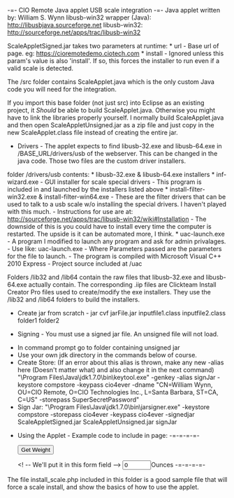 -=- CIO Remote Java applet USB scale integration -=-
Java applet written by: William S. Wynn
libusb-win32 wrapper (Java): http://libusbjava.sourceforge.net
libusb-win32: http://sourceforge.net/apps/trac/libusb-win32

ScaleAppletSigned.jar takes two parameters at runtime:
	* url - Base url of page. eg: https://cioremotedemo.ciotech.com
	* install - Ignored unless this param's value is also 'install'. If so, this forces the installer to run even if a valid scale is detected.

The /src folder contains ScaleApplet.java which is the only custom Java code you will need for the integration.
	
If you import this base folder (not just src) into Eclipse as an existing project, it _Should_ be able to build ScaleApplet.java. Otherwise you might have to link the libraries properly yourself.
I normally build ScaleApplet.java and then open ScaleAppletUnsigned.jar as a zip file and just copy in the new ScaleApplet.class file instead of creating the entire jar.

 - Drivers -
The applet expects to find libusb-32.exe and libusb-64.exe in /BASE_URL/drivers/usb of the webserver. This can be changed in the java code.
Those two files are the custom driver installers.

folder /drivers/usb contents:
	* libusb-32.exe & libusb-64.exe installers
	* inf-wizard.exe
		- GUI installer for scale special drivers
		- This program is included in and launched by the installers listed above
	* install-filter-win32.exe & install-filter-win64.exe
		- These are the filter drivers that can be used to talk to a usb scale w/o installing the special drivers. I haven't played with this much.
		- Instructions for use are at: http://sourceforge.net/apps/trac/libusb-win32/wiki#Installation
		- The downside of this is you could have to install every time the computer is restarted. The upside is it can be automated more, I think.
	* uac-launch.exe
		- A program I modified to launch any program and ask for admin privalages.
		- Use like: uac-launch.exe <File to launch> <Parameters>
			- Where Parameters passed are the parameters for the file to launch.
		- The program is compiled with Microsoft Visual C++ 2010 Express
		- Project source included at /uac

Folders /lib32 and /lib64 contain the raw files that libusb-32.exe and libusb-64.exe actually contain.
The corresponding .iip files are Clickteam Install Creator Pro files used to create/modify the exe installers. They use the /lib32 and /lib64 folders to build the installers.

 - Create jar from scratch -
jar cvf jarFile.jar inputfile1.class inputfile2.class folder1 folder2

 - Signing -
You must use a signed jar file. An unsigned file will not load.
* In command prompt go to folder containing unsigned jar
* Use your own jdk directory in the commands below of course.
* Create Store: (If an error about this alias is thrown, make any new -alias here (Doesn't matter what) and also change it in the next command)
"\Program Files\Java\jdk1.7.0\bin\keytool.exe" -genkey -alias signJar -keystore compstore -keypass cio4ever -dname "CN=William Wynn, OU=CIO Remote, O=CIO Technologies Inc., L=Santa Barbara, ST=CA, C=US" -storepass SuperSecretPassword"
* Sign Jar:
"\Program Files\Java\jdk1.7.0\bin\jarsigner.exe" -keystore compstore -storepass cio4ever -keypass cio4ever -signedjar ScaleAppletSigned.jar ScaleAppletUnsigned.jar signJar

 - Using the Applet -
Example code to include in page:
-=-=-=-=-
	<script type="text/javascript" src="javascript/scale.js"></script> <!-- File included in project folder -->
	<!-- Must call waituntilok() in body onload(). Can optionally pass setup parameters of: (desired units, element to update, function to call after update) -->
	<body onload="waituntilok('oz', 'weight_oz', 'PostageUpdate');">

	<!-- if applet is stored at <https://cioremotedemo.ciotech.com/java/ScaleAppletSigned.jar> -->
	<applet Codebase="java/" archive="ScaleAppletSigned.jar" code="ScaleApplet.class" name="scaleApplet" id="scaleApplet" width="10" height="10" >
		<param name="url" value="https://cioremotedemo.ciotech.com">
		<param name="install" value="">
	</applet>

	<!-- Call getWeight() from scale.js to pull weight from scale and put it in desired element ID  -->
	<input type="button" onclick="getWeight(); return false;" value="Get Weight">

	<! -- We'll put it in this form field -->
	<input type="text" name="weight_oz" id="weight_oz" class="textbox" onchange="PostageUpdate();" size="5" value="0" maxlength="6" />Ounces
-=-=-=-=-

The file install_scale.php included in this folder is a good sample file that will force a scale install, and show the basics of how to use the applet.
